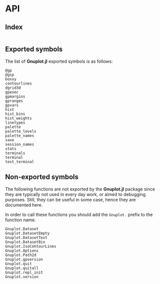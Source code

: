 # API

## Index
```@index
```

## Exported symbols
The list of **Gnuplot.jl** exported symbols is as follows:

```@docs
@gp
@gsp
boxxy
contourlines
dgrid3d
gpexec
gpmargins
gpranges
gpvars
hist
hist_bins
hist_weights
linetypes
palette
palette_levels
palette_names
save
session_names
stats
terminals
terminal
test_terminal
```


## Non-exported symbols
The following functions are not exported by the **Gnuplot.jl** package since they are typically not used in every day work, or aimed to debugging purposes.  Still, they can be useful in some case, hence they are documented here.

In order to call these functions you should add the `Gnuplot.` prefix to the function name.

```@docs
Gnuplot.Dataset
Gnuplot.DatasetEmpty
Gnuplot.DatasetText
Gnuplot.DatasetBin
Gnuplot.IsoContourLines
Gnuplot.Options
Gnuplot.Path2d
Gnuplot.gpversion
Gnuplot.quit
Gnuplot.quitall
Gnuplot.repl_init
Gnuplot.version
```

